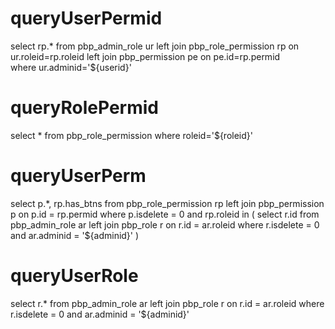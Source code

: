 queryUserPermid
===
select 
	rp.* 
from pbp_admin_role ur 
left join pbp_role_permission rp on ur.roleid=rp.roleid 
left join pbp_permission pe on pe.id=rp.permid  
where ur.adminid='${userid}'

queryRolePermid
===
select * from pbp_role_permission where roleid='${roleid}'

queryUserPerm
===
select p.*, rp.has_btns from pbp_role_permission rp
left join pbp_permission p on p.id = rp.permid
where p.isdelete = 0 and rp.roleid in (
	select r.id from pbp_admin_role ar
	left join pbp_role r on r.id = ar.roleid 
	where r.isdelete = 0 and ar.adminid = '${adminid}'
)

queryUserRole
===
select r.* from pbp_admin_role ar
left join pbp_role r on r.id = ar.roleid
where r.isdelete = 0 and ar.adminid = '${adminid}'

